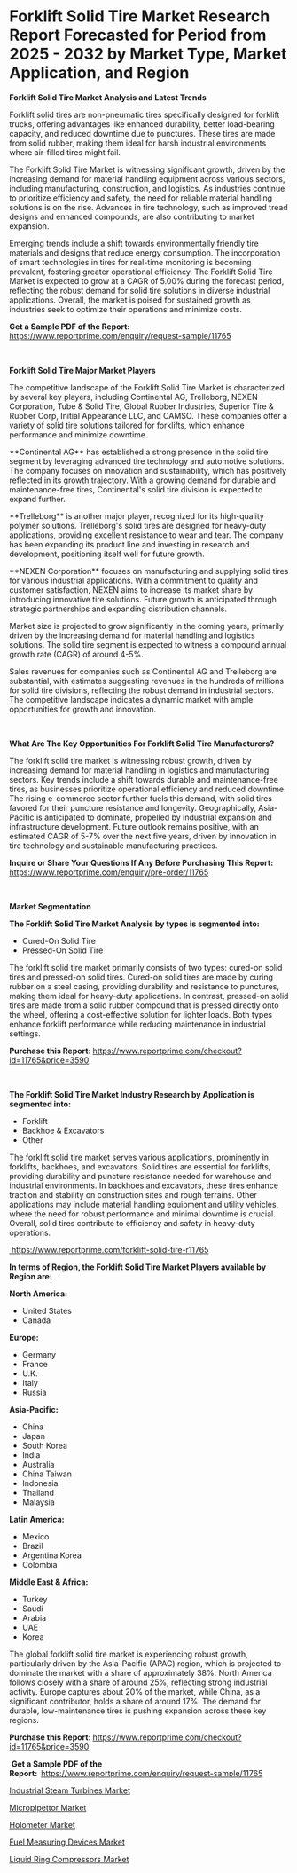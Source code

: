 <p><h1>Forklift Solid Tire Market Research Report Forecasted for Period from 2025 -  2032 by Market Type, Market Application, and Region</h1></p><p><strong>Forklift Solid Tire Market Analysis and Latest Trends</strong></p>
<p><p>Forklift solid tires are non-pneumatic tires specifically designed for forklift trucks, offering advantages like enhanced durability, better load-bearing capacity, and reduced downtime due to punctures. These tires are made from solid rubber, making them ideal for harsh industrial environments where air-filled tires might fail.</p><p>The Forklift Solid Tire Market is witnessing significant growth, driven by the increasing demand for material handling equipment across various sectors, including manufacturing, construction, and logistics. As industries continue to prioritize efficiency and safety, the need for reliable material handling solutions is on the rise. Advances in tire technology, such as improved tread designs and enhanced compounds, are also contributing to market expansion.</p><p>Emerging trends include a shift towards environmentally friendly tire materials and designs that reduce energy consumption. The incorporation of smart technologies in tires for real-time monitoring is becoming prevalent, fostering greater operational efficiency. The Forklift Solid Tire Market is expected to grow at a CAGR of 5.00% during the forecast period, reflecting the robust demand for solid tire solutions in diverse industrial applications. Overall, the market is poised for sustained growth as industries seek to optimize their operations and minimize costs.</p></p>
<p><strong>Get a Sample PDF of the Report:&nbsp;</strong> <a href="https://www.reportprime.com/enquiry/request-sample/11765?utm_campaign=3369&utm_medium=2&utm_source=Github&utm_content=ia&utm_term=17032025&utm_id=forklift-solid-tire">https://www.reportprime.com/enquiry/request-sample/11765</a></p>
<p>&nbsp;</p>
<p><strong>Forklift Solid Tire Major Market Players</strong></p>
<p><p>The competitive landscape of the Forklift Solid Tire Market is characterized by several key players, including Continental AG, Trelleborg, NEXEN Corporation, Tube & Solid Tire, Global Rubber Industries, Superior Tire & Rubber Corp, Initial Appearance LLC, and CAMSO. These companies offer a variety of solid tire solutions tailored for forklifts, which enhance performance and minimize downtime.</p><p>**Continental AG** has established a strong presence in the solid tire segment by leveraging advanced tire technology and automotive solutions. The company focuses on innovation and sustainability, which has positively reflected in its growth trajectory. With a growing demand for durable and maintenance-free tires, Continental's solid tire division is expected to expand further.</p><p>**Trelleborg** is another major player, recognized for its high-quality polymer solutions. Trelleborg's solid tires are designed for heavy-duty applications, providing excellent resistance to wear and tear. The company has been expanding its product line and investing in research and development, positioning itself well for future growth.</p><p>**NEXEN Corporation** focuses on manufacturing and supplying solid tires for various industrial applications. With a commitment to quality and customer satisfaction, NEXEN aims to increase its market share by introducing innovative tire solutions. Future growth is anticipated through strategic partnerships and expanding distribution channels.</p><p>Market size is projected to grow significantly in the coming years, primarily driven by the increasing demand for material handling and logistics solutions. The solid tire segment is expected to witness a compound annual growth rate (CAGR) of around 4-5%.</p><p>Sales revenues for companies such as Continental AG and Trelleborg are substantial, with estimates suggesting revenues in the hundreds of millions for solid tire divisions, reflecting the robust demand in industrial sectors. The competitive landscape indicates a dynamic market with ample opportunities for growth and innovation.</p></p>
<p>&nbsp;</p>
<p><strong>What Are The Key Opportunities For Forklift Solid Tire Manufacturers?</strong></p>
<p><p>The forklift solid tire market is witnessing robust growth, driven by increasing demand for material handling in logistics and manufacturing sectors. Key trends include a shift towards durable and maintenance-free tires, as businesses prioritize operational efficiency and reduced downtime. The rising e-commerce sector further fuels this demand, with solid tires favored for their puncture resistance and longevity. Geographically, Asia-Pacific is anticipated to dominate, propelled by industrial expansion and infrastructure development. Future outlook remains positive, with an estimated CAGR of 5-7% over the next five years, driven by innovation in tire technology and sustainable manufacturing practices.</p></p>
<p><strong>Inquire or Share Your Questions If Any Before Purchasing This Report:</strong> <a href="https://www.reportprime.com/enquiry/pre-order/11765?utm_campaign=3369&utm_medium=2&utm_source=Github&utm_content=ia&utm_term=17032025&utm_id=forklift-solid-tire">https://www.reportprime.com/enquiry/pre-order/11765</a></p>
<p>&nbsp;</p>
<p><strong>Market Segmentation</strong></p>
<p><strong>The Forklift Solid Tire Market Analysis by types is segmented into:</strong></p>
<p><ul><li>Cured-On Solid Tire</li><li>Pressed-On Solid Tire</li></ul></p>
<p><p>The forklift solid tire market primarily consists of two types: cured-on solid tires and pressed-on solid tires. Cured-on solid tires are made by curing rubber on a steel casing, providing durability and resistance to punctures, making them ideal for heavy-duty applications. In contrast, pressed-on solid tires are made from a solid rubber compound that is pressed directly onto the wheel, offering a cost-effective solution for lighter loads. Both types enhance forklift performance while reducing maintenance in industrial settings.</p></p>
<p><strong>Purchase this Report:&nbsp;</strong><a href="https://www.reportprime.com/checkout?id=11765&price=3590&utm_campaign=3369&utm_medium=2&utm_source=Github&utm_content=ia&utm_term=17032025&utm_id=forklift-solid-tire">https://www.reportprime.com/checkout?id=11765&price=3590</a></p>
<p>&nbsp;</p>
<p><strong>The Forklift Solid Tire Market Industry Research by Application is segmented into:</strong></p>
<p><ul><li>Forklift</li><li>Backhoe & Excavators</li><li>Other</li></ul></p>
<p><p>The forklift solid tire market serves various applications, prominently in forklifts, backhoes, and excavators. Solid tires are essential for forklifts, providing durability and puncture resistance needed for warehouse and industrial environments. In backhoes and excavators, these tires enhance traction and stability on construction sites and rough terrains. Other applications may include material handling equipment and utility vehicles, where the need for robust performance and minimal downtime is crucial. Overall, solid tires contribute to efficiency and safety in heavy-duty operations.</p></p>
<p><a href="https://www.reportprime.com/forklift-solid-tire-r11765?utm_campaign=3369&utm_medium=2&utm_source=Github&utm_content=ia&utm_term=17032025&utm_id=forklift-solid-tire">&nbsp;https://www.reportprime.com/forklift-solid-tire-r11765</a></p>
<p><strong>In terms of Region, the Forklift Solid Tire Market Players available by Region are:</strong></p>
<p>
    <p> <strong> North America: </strong>
        <ul>
            <li>United States</li>
            <li>Canada</li>
        </ul>
        </p> 
    <p> <strong> Europe: </strong>
        <ul>
            <li>Germany</li>
            <li>France</li>
            <li>U.K.</li>
            <li>Italy</li>
            <li>Russia</li>
        </ul>
        </p> 
    <p> <strong> Asia-Pacific: </strong>
        <ul>
            <li>China</li>
            <li>Japan</li>
            <li>South Korea</li>
            <li>India</li>
            <li>Australia</li>
            <li>China Taiwan</li>
            <li>Indonesia</li>
            <li>Thailand</li>
            <li>Malaysia</li>
        </ul>
        </p> 
    <p> <strong> Latin America: </strong>
        <ul>
            <li>Mexico</li>
            <li>Brazil</li>
            <li>Argentina Korea</li>
            <li>Colombia</li>
        </ul>
        </p> 
    <p> <strong> Middle East & Africa: </strong>
        <ul>
            <li>Turkey</li>
            <li>Saudi</li>
            <li>Arabia</li>
            <li>UAE</li>
            <li>Korea</li>
        </ul>
    </p>
    </p>
<p><p>The global forklift solid tire market is experiencing robust growth, particularly driven by the Asia-Pacific (APAC) region, which is projected to dominate the market with a share of approximately 38%. North America follows closely with a share of around 25%, reflecting strong industrial activity. Europe captures about 20% of the market, while China, as a significant contributor, holds a share of around 17%. The demand for durable, low-maintenance tires is pushing expansion across these key regions.</p></p>
<p><strong>Purchase this Report: </strong><a href="https://www.reportprime.com/checkout?id=11765&price=3590&utm_campaign=3369&utm_medium=2&utm_source=Github&utm_content=ia&utm_term=17032025&utm_id=forklift-solid-tire">https://www.reportprime.com/checkout?id=11765&price=3590</a></p>
<p>&nbsp;<strong>Get a Sample PDF of the Report:&nbsp;&nbsp;</strong><a href="https://www.reportprime.com/enquiry/request-sample/11765?utm_campaign=3369&utm_medium=2&utm_source=Github&utm_content=ia&utm_term=17032025&utm_id=forklift-solid-tire">https://www.reportprime.com/enquiry/request-sample/11765</a></p>
<p><strong></strong></p>
<p><p><a href="https://www.linkedin.com/pulse/projected-cagr-86-industrial-steam-turbines-market-analysis-yjhwc?utm_campaign=3369&utm_medium=2&utm_source=Github&utm_content=ia&utm_term=17032025&utm_id=forklift-solid-tire">Industrial Steam Turbines Market</a></p><p><a href="https://www.linkedin.com/pulse/micropipettor-market-pulse-115-expansion-blueprint-2025-2032-vmydf?utm_campaign=3369&utm_medium=2&utm_source=Github&utm_content=ia&utm_term=17032025&utm_id=forklift-solid-tire">Micropipettor Market</a></p><p><a href="https://www.linkedin.com/pulse/holometer-market-size-growth-trends-statistics-forecasts-2025-cplfc?utm_campaign=3369&utm_medium=2&utm_source=Github&utm_content=ia&utm_term=17032025&utm_id=forklift-solid-tire">Holometer Market</a></p><p><a href="https://www.linkedin.com/pulse/emerging-technologies-reshaping-fuel-measuring-devices-yfmtc?utm_campaign=3369&utm_medium=2&utm_source=Github&utm_content=ia&utm_term=17032025&utm_id=forklift-solid-tire">Fuel Measuring Devices Market</a></p><p><a href="https://www.linkedin.com/pulse/global-liquid-ring-compressors-markets-impressive-current-0kyxc?utm_campaign=3369&utm_medium=2&utm_source=Github&utm_content=ia&utm_term=17032025&utm_id=forklift-solid-tire">Liquid Ring Compressors Market</a></p></p>